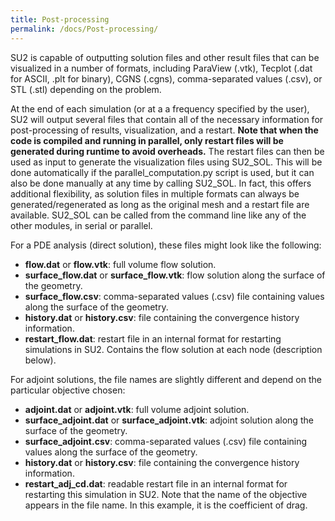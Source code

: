 ```yaml
---
title: Post-processing
permalink: /docs/Post-processing/
---
```


SU2 is capable of outputting solution files and other result files that can be visualized in a number of formats, including ParaView (.vtk), Tecplot (.dat for ASCII, .plt for binary), CGNS (.cgns), comma-separated values (.csv), or STL (.stl) depending on the problem.

At the end of each simulation (or at a a frequency specified by the user), SU2 will output several files that contain all of the necessary information for post-processing of results, visualization, and a restart. **Note that when the code is compiled and running in parallel, only restart files will be generated during runtime to avoid overheads.** The restart files can then be used as input to generate the visualization files using SU2_SOL. This will be done automatically if the parallel_computation.py script is used, but it can also be done manually at any time by calling SU2_SOL. In fact, this offers additional flexibility, as solution files in multiple formats can always be generated/regenerated as long as the original mesh and a restart file are available. SU2_SOL can be called from the command line like any of the other modules, in serial or parallel.

For a PDE analysis (direct solution), these files might look like the following:
- **flow.dat** or **flow.vtk**: full volume flow solution.
- **surface_flow.dat** or **surface_flow.vtk**: flow solution along the surface of the geometry.
- **surface_flow.csv**: comma-separated values (.csv) file containing values along the surface of the geometry.
- **history.dat** or **history.csv**: file containing the convergence history information.
- **restart_flow.dat**: restart file in an internal format for restarting simulations in SU2. Contains the flow solution at each node (description below).

For adjoint solutions, the file names are slightly different and depend on the particular objective chosen:
- **adjoint.dat** or **adjoint.vtk**: full volume adjoint solution.
- **surface_adjoint.dat** or **surface_adjoint.vtk**: adjoint solution along the surface of the geometry.
- **surface_adjoint.csv**: comma-separated values (.csv) file containing values along the surface of the geometry.
- **history.dat** or **history.csv**: file containing the convergence history information.
- **restart_adj_cd.dat**: readable restart file in an internal format for restarting this simulation in SU2. Note that the name of the objective appears in the file name. In this example, it is the coefficient of drag.
